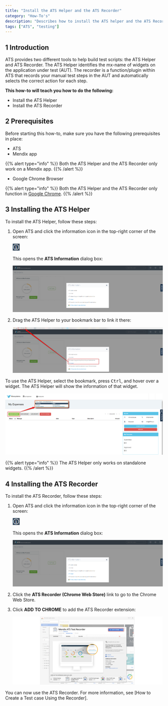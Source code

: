 ```yaml
---
title: "Install the ATS Helper and the ATS Recorder"
category: "How-To's"
description: "Describes how to install the ATS helper and the ATS Recorder tool."
tags: ["ATS", "testing"]
---
```


## 1 Introduction

ATS provides two different tools to help build test scripts: the ATS Helper and ATS Recorder. The ATS Helper identifies the mx-name of widgets on the application under test (AUT). The recorder is a function/plugin within ATS that records your manual test steps in the AUT and automatically selects the correct action for each step.

**This how-to will teach you  how to do the following:**

* Install the ATS Helper
* Install the ATS Recorder

## 2 Prerequisites
Before starting this how-to, make sure you have the following prerequisites in place:

*  ATS
*  Mendix app

  {{% alert type="info" %}}
  Both the ATS Helper and the ATS Recorder only work on a Mendix app.
  {{% /alert %}}

*  Google Chrome Browser

  {{% alert type="info" %}}
  Both the ATS Helper and the ATS Recorder only function in [Google Chrome](https://www.google.com/chrome/browser/). 
  {{% /alert %}}

## 3 Installing the ATS Helper

To install the ATS Helper, follow these steps:

1.  Open ATS and click the information icon in the top-right corner of the screen:

    ![](attachments/install-ats-helper-recorder/information-icon.png)

    This opens the **ATS Information** dialog box:
   
    ![](attachments/install-ats-helper-recorder/ats-information-screen.png)

2.	Drag the ATS Helper to your bookmark bar to link it there:

    ![](attachments/install-ats-helper-recorder/drag-drop-ats-helper.png)

To use the ATS Helper, select the bookmark, press <kbd>Ctrl</kbd>, and hover over a widget. The ATS Helper will show the information of that widget.

![](attachments/install-ats-helper-recorder/ats-helper-widget.png)

{{% alert type="info" %}}
The ATS Helper only works on standalone widgets.
{{% /alert %}}

## 4 Installing the ATS Recorder

To install the ATS Recorder, follow these steps:

1.	Open ATS and click the information icon in the top-right corner of the screen:

    ![](attachments/install-ats-helper-recorder/information-icon.png)
    
    This opens the **ATS Information** dialog box:
    
    ![](attachments/install-ats-helper-recorder/ats-information-screen.png)

2.	Click the **ATS Recorder (Chrome Web Store)** link to go to the Chrome Web Store.
3.  Click **ADD TO CHROME** to add the ATS Recorder extension:

    ![](attachments/install-ats-helper-recorder/add-ats-recorder.png)

You can now use the ATS Recorder. For more information, see [How to Create a Test case Using the Recorder].
